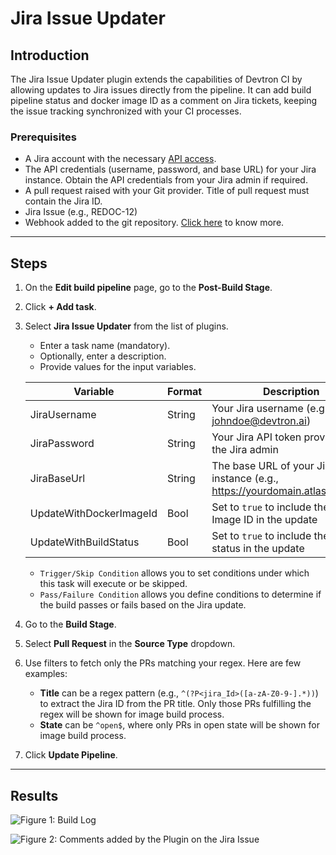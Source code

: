# Jira Issue Updater

## Introduction
The Jira Issue Updater plugin extends the capabilities of Devtron CI by allowing updates to Jira issues directly from the pipeline. It can add build pipeline status and docker image ID as a comment on Jira tickets, keeping the issue tracking synchronized with your CI processes.

### Prerequisites

- A Jira account with the necessary [API access](https://support.atlassian.com/atlassian-account/docs/manage-api-tokens-for-your-atlassian-account/#Create-an-API-token).
- The API credentials (username, password, and base URL) for your Jira instance. Obtain the API credentials from your Jira admin if required.
- A pull request raised with your Git provider. Title of pull request must contain the Jira ID.
- Jira Issue (e.g., REDOC-12)
- Webhook added to the git repository. [Click here](https://docs.devtron.ai/usage/applications/creating-application/workflow/ci-pipeline#configuring-webhook) to know more.

---

## Steps

1. On the **Edit build pipeline** page, go to the **Post-Build Stage**.
2. Click **+ Add task**.
3. Select **Jira Issue Updater** from the list of plugins.
    * Enter a task name (mandatory).
    * Optionally, enter a description.
    * Provide values for the input variables.

    | Variable                 | Format | Description                                               |
    | ------------------------ | ------ | --------------------------------------------------------- |
    | JiraUsername             | String | Your Jira username (e.g., johndoe@devtron.ai)             |
    | JiraPassword             | String | Your Jira API token provided by the Jira admin            |
    | JiraBaseUrl              | String | The base URL of your Jira instance (e.g., https://yourdomain.atlassian.net/) |
    | UpdateWithDockerImageId  | Bool   | Set to `true` to include the Docker Image ID in the update  |
    | UpdateWithBuildStatus    | Bool   | Set to `true` to include the build status in the update     |

    * `Trigger/Skip Condition` allows you to set conditions under which this task will execute or be skipped.
    * `Pass/Failure Condition` allows you define conditions to determine if the build passes or fails based on the Jira update.

4. Go to the **Build Stage**.

5. Select **Pull Request** in the **Source Type** dropdown.

6. Use filters to fetch only the PRs matching your regex. Here are few examples:
    * **Title** can be a regex pattern (e.g., `^(?P<jira_Id>([a-zA-Z0-9-].*))`) to extract the Jira ID from the PR title. Only those PRs fulfilling the regex will be shown for image build process. 
    * **State** can be `^open$`, where only PRs in open state will be shown for image build process.

7. Click **Update Pipeline**.

--- 

## Results

![Figure 1: Build Log](https://devtron-public-asset.s3.us-east-2.amazonaws.com/images/plugins/jira/jira-updater-log.jpg)

![Figure 2: Comments added by the Plugin on the Jira Issue](https://devtron-public-asset.s3.us-east-2.amazonaws.com/images/plugins/jira/jira-updater.jpg)





